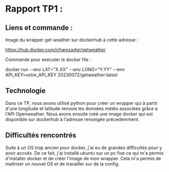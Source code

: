 # Rapport TP1 :

## Liens et commande : 

Image du wrapper get weather sur dockerhub à cette adresse : 

[https://hub.docker.com/r/hamzadgr/getweather ](https://hub.docker.com/repository/docker/hamzadgr/getweather/general)


Commande pour executer le docker file :

docker run --env LAT="X.XX" --env LONG="Y.YY" --env API_KEY=votre_API_KEY 20230072/getweather:latest

## Technologie 

Dans ce TP, nous avons utilisé python pour créer un wrapper qui à partir d'une longitude et latitude renvoie les données météo associées grâce à l'API Openweather.
Nous avons ensuite créé une image docker qui est disponible sur dockerhub à l'adresse renseigée précedemment. 

## Difficultés rencontrés

Suite à un OS trop ancien pour docker, j'ai eu de grandes difficultés pour y avoir accsès. De ce fait, j'ai installé ubuntu sur un pc fixe ce qui m'a permis d'installer docker et de créer l'image de mon wrapper. 
Cela m'a permis de maitriser un nouvel OS et de travailler sur de la config.
